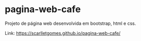 # pagina-web-cafe
Projeto de página web desenvolvida em bootstrap, html e css.

Link: https://scarlletgomes.github.io/pagina-web-cafe/
